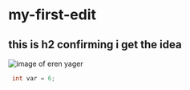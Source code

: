 # my-first-edit
## this is h2 confirming i get the idea
![image of eren yager](https://i.pinimg.com/736x/b3/8f/c6/b38fc63ba586ac8b38cb406ed612aa98.jpg)
``` cpp
 int var = 6;
```
